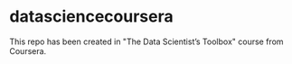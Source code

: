 # datasciencecoursera
This repo has been created in "The Data Scientist’s Toolbox" course from Coursera.
